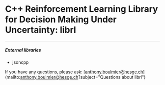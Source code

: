 # C++ Reinforcement Learning Library for Decision Making Under Uncertainty: librl 

---

##### External libraries
- jsoncpp

If you have any questions, please ask: [anthony.boulmier@hesge.ch](mailto:anthony.boulmier@hesge.ch?subject="Questions about librl")



